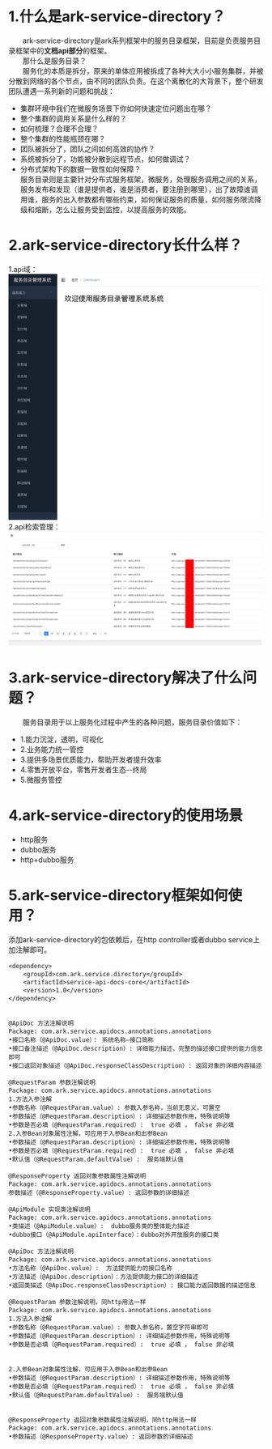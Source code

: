 # 1.什么是ark-service-directory？
&emsp;&emsp;ark-service-directory是ark系列框架中的服务目录框架，目前是负责服务目录框架中的<b>文档api部分</b>的框架。<br/>
&emsp;&emsp;那什么是服务目录？<br/>
&emsp;&emsp;服务化的本质是拆分，原来的单体应用被拆成了各种大大小小服务集群，并被分散到网络的各个节点，由不同的团队负责。在这个离散化的大背景下，整个研发团队遭遇一系列新的问题和挑战：<br/>
- 集群环境中我们在微服务场景下你如何快速定位问题出在哪？
- 整个集群的调用关系是什么样的？
- 如何梳理？合理不合理？
- 整个集群的性能瓶颈在哪？
- 团队被拆分了，团队之间如何高效的协作？
- 系统被拆分了，功能被分散到远程节点，如何做调试？
- 分布式架构下的数据一致性如何保障？<br/>
服务目录则是主要针对分布式服务框架，微服务，处理服务调用之间的关系，服务发布和发现（谁是提供者，谁是消费者，要注册到哪里），出了故障谁调用谁，服务的出入参数都有哪些约束，如何保证服务的质量，如何服务限流降级和熔断，怎么让服务受到监控，以提高服务的效能。
# 2.ark-service-directory长什么样？
1.api域：<br>
<img src="./img/1.png" width="500px"/><br>
2.api检索管理：<br>
<img src="./img/2.png" width="500px"/>
# 3.ark-service-directory解决了什么问题？
&emsp;&emsp;服务目录用于以上服务化过程中产生的各种问题，服务目录价值如下：
- 1.能力沉淀，透明，可视化
- 2.业务能力统一管控
- 3.提供多场景优质能力，帮助开发者提升效率
- 4.零售开放平台，零售开发者生态--终局
- 5.微服务管控
# 4.ark-service-directory的使用场景
- http服务
- dubbo服务
- http+dubbo服务

# 5.ark-service-directory框架如何使用？
添加ark-service-directory的包依赖后，在http controller或者dubbo service上加注解即可。
```
<dependency>
    <groupId>com.ark.service.directory</groupId>
    <artifactId>service-api-docs-core</artifactId>
    <version>1.0</version>
</dependency>


@ApiDoc 方法注解说明
Package: com.ark.service.apidocs.annotations.annotations
•接口名称（@ApiDoc.value）： 系统名称—接口简称
•接口备注描述（@ApiDoc.description）: 详细能力描述，完整的描述接口提供的能力信息即可
•接口返回对象描述（@ApiDoc.responseClassDescription）: 返回对象的详细内容描述

@RequestParam 参数注解说明
Package: com.ark.service.apidocs.annotations.annotations
1.方法入参注解
•参数名称（@RequestParam.value）: 参数入参名称，当前无意义，可置空
•参数描述（@RequestParam.description）: 详细描述参数作用，特殊说明等
•参数是否必填（@RequestParam.required）:  true 必填 ， false 非必填
2.入参Bean对象属性注解，可应用于入参Bean和出参Bean
•参数描述（@RequestParam.description）: 详细描述参数作用，特殊说明等
•参数是否必填（@RequestParam.required）:  true 必填 ， false 非必填
•默认值（@RequestParam.defaultValue）:  服务端默认值

@ResponseProperty 返回对象参数属性注解说明
Package: com.ark.service.apidocs.annotations.annotations
参数描述（@ResponseProperty.value）: 返回参数的详细描述

@ApiModule 实现类注解说明
Package: com.ark.service.apidocs.annotations.annotations
•类描述（@ApiModule.value）:  dubbo服务类的整体能力描述
•dubbo接口（@ApiModule.apiInterface）：dubbo对外开放服务的接口类

@ApiDoc 方法注解说明
Package: com.ark.service.apidocs.annotations.annotations
•方法名称（@ApiDoc.value）:  方法提供能力的接口名称
•方法描述（@ApiDoc.description）：方法提供能力接口的详细描述
•返回类描述（@ApiDoc.responseClassDescription）: 接口能力返回数据的描述信息

@RequestParam 参数注解说明，同http用法一样
Package: com.ark.service.apidocs.annotations.annotations
1.方法入参注解
•参数名称（@RequestParam.value）: 参数入参名称，置空字符串即可
•参数描述（@RequestParam.description）: 详细描述参数作用，特殊说明等
•参数是否必填（@RequestParam.required）:  true 必填 ， false 非必填


2.入参Bean对象属性注解，可应用于入参Bean和出参Bean
•参数描述（@RequestParam.description）: 详细描述参数作用，特殊说明等
•参数是否必填（@RequestParam.required）:  true 必填 ， false 非必填
•默认值（@RequestParam.defaultValue）:  服务端默认值


@ResponseProperty 返回对象参数属性注解说明，同http用法一样
Package: com.ark.service.apidocs.annotations.annotations
•参数描述（@ResponseProperty.value）: 返回参数的详细描述

```

